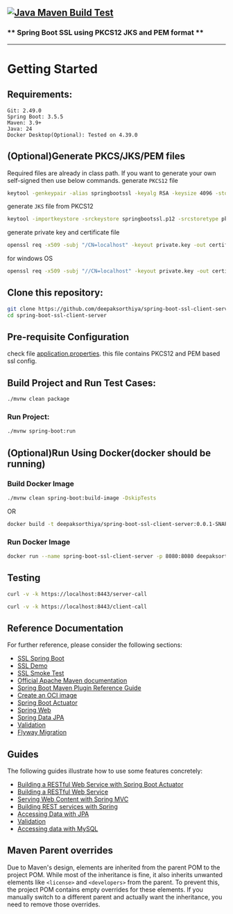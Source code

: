 [![Java Maven Build Test](https://github.com/deepaksorthiya/spring-boot-ssl-client-server/actions/workflows/maven-build.yml/badge.svg)](https://github.com/deepaksorthiya/spring-boot-ssl-client-server/actions/workflows/maven-build.yml)
---

### ** Spring Boot SSL using PKCS12 JKS and PEM format **

---

# Getting Started

## Requirements:

```
Git: 2.49.0
Spring Boot: 3.5.5
Maven: 3.9+
Java: 24
Docker Desktop(Optional): Tested on 4.39.0
```

## (Optional)Generate PKCS/JKS/PEM files

Required files are already in class path. If you want to generate your own self-signed then use below commands.
generate `PKCS12` file

```bash
keytool -genkeypair -alias springbootssl -keyalg RSA -keysize 4096 -storetype PKCS12 -keystore springbootssl.p12 -validity 36500
```

generate `JKS` file from PKCS12

```bash
keytool -importkeystore -srckeystore springbootssl.p12 -srcstoretype pkcs12 -destkeystore springbootssl.jks -deststoretype jks
```

generate private key and certificate file

```bash
openssl req -x509 -subj "/CN=localhost" -keyout private.key -out certificate.crt -sha256 -days 36500 -nodes -newkey rsa
```

for windows OS

```bash
openssl req -x509 -subj "//CN=localhost" -keyout private.key -out certificate.crt -sha256 -days 36500 -nodes -newkey rsa
```

## Clone this repository:

```bash
git clone https://github.com/deepaksorthiya/spring-boot-ssl-client-server.git
cd spring-boot-ssl-client-server
```

## Pre-requisite Configuration

check file [application.properties](src/main/resources/application.properties). this file contains PKCS12 and PEM based
ssl config.

## Build Project and Run Test Cases:

```bash
./mvnw clean package
```

### Run Project:

```bash
./mvnw spring-boot:run
```

## (Optional)Run Using Docker(docker should be running)

### Build Docker Image

```bash
./mvnw clean spring-boot:build-image -DskipTests
```

OR

```bash
docker build -t deepaksorthiya/spring-boot-ssl-client-server:0.0.1-SNAPSHOT . 
```

### Run Docker Image

```bash
docker run --name spring-boot-ssl-client-server -p 8080:8080 deepaksorthiya/spring-boot-ssl-client-server:0.0.1-SNAPSHOT
```

## Testing

```bash
curl -v -k https://localhost:8443/server-call
```

```bash
curl -v -k https://localhost:8443/client-call
```

## Reference Documentation

For further reference, please consider the following sections:

* [SSL Spring Boot](https://spring.io/blog/2023/11/07/ssl-hot-reload-in-spring-boot-3-2-0)
* [SSL Demo](https://spring.io/blog/2023/06/07/securing-spring-boot-applications-with-ssl)
* [SSL Smoke Test](https://github.com/spring-projects/spring-boot/tree/main/spring-boot-tests/spring-boot-smoke-tests/spring-boot-smoke-test-tomcat-ssl)
* [Official Apache Maven documentation](https://maven.apache.org/guides/index.html)
* [Spring Boot Maven Plugin Reference Guide](https://docs.spring.io/spring-boot/maven-plugin)
* [Create an OCI image](https://docs.spring.io/spring-boot/maven-plugin/build-image.html)
* [Spring Boot Actuator](https://docs.spring.io/spring-boot/reference/actuator/index.html)
* [Spring Web](https://docs.spring.io/spring-boot/reference/web/servlet.html)
* [Spring Data JPA](https://docs.spring.io/spring-boot/reference/data/sql.html#data.sql.jpa-and-spring-data)
* [Validation](https://docs.spring.io/spring-boot//io/validation.html)
* [Flyway Migration](https://docs.spring.io/spring-boot/how-to/data-initialization.html#howto.data-initialization.migration-tool.flyway)

## Guides

The following guides illustrate how to use some features concretely:

* [Building a RESTful Web Service with Spring Boot Actuator](https://spring.io/guides/gs/actuator-service/)
* [Building a RESTful Web Service](https://spring.io/guides/gs/rest-service/)
* [Serving Web Content with Spring MVC](https://spring.io/guides/gs/serving-web-content/)
* [Building REST services with Spring](https://spring.io/guides/tutorials/rest/)
* [Accessing Data with JPA](https://spring.io/guides/gs/accessing-data-jpa/)
* [Validation](https://spring.io/guides/gs/validating-form-input/)
* [Accessing data with MySQL](https://spring.io/guides/gs/accessing-data-mysql/)

## Maven Parent overrides

Due to Maven's design, elements are inherited from the parent POM to the project POM.
While most of the inheritance is fine, it also inherits unwanted elements like `<license>` and `<developers>` from the
parent.
To prevent this, the project POM contains empty overrides for these elements.
If you manually switch to a different parent and actually want the inheritance, you need to remove those overrides.

